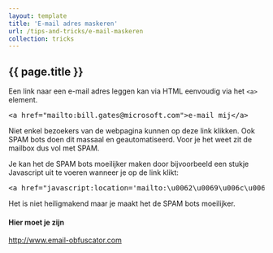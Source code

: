 ```yaml
---
layout: template
title: 'E-mail adres maskeren'
url: /tips-and-tricks/e-mail-maskeren
collection: tricks
---
```

 
## {{ page.title }}

Een link naar een e-mail adres leggen kan via HTML eenvoudig via het <code>&lt;a&gt;</code> element.

<pre data-enlighter-language="html">
&lt;a href=&quot;mailto:bill.gates@microsoft.com&quot;&gt;e-mail mij&lt;/a&gt;
</pre>

Niet enkel bezoekers van de webpagina kunnen op deze link klikken. Ook SPAM bots doen dit massaal en geautomatiseerd. Voor je het weet zit de mailbox dus vol met SPAM.

Je kan het de SPAM bots moeilijker maken door bijvoorbeeld een stukje Javascript uit te voeren wanneer je op de link klikt: 

<pre data-enlighter-language="html">
&lt;a href=&quot;javascript:location='mailto:\u0062\u0069\u006c\u006c\u002e\u0067\u0061\u0074\u0065\u0073\u0040\u006d\u0069\u0063\u0072\u006f\u0073\u006f\u0066\u0074\u002e\u0063\u006f\u006d';void 0">mail mij&lt;/a&gt;
</pre>

Het is niet heiligmakend maar je maakt het de SPAM bots moeilijker.

<div class="highlight">
    <h4>Hier moet je zijn</h4>
    <p>
        <a target="_blank" href="http://www.email-obfuscator.com">http://www.email-obfuscator.com</a>
    </p>
</div>